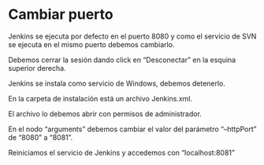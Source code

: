 # Cambiar puerto

Jenkins se ejecuta por defecto en el puerto 8080 y como el servicio de SVN se ejecuta en el mismo puerto debemos cambiarlo.

Debemos cerrar la sesión dando click en “Desconectar” en la esquina superior derecha.

Jenkins se instala como servicio de Windows, debemos detenerlo.

En la carpeta de instalación está un archivo Jenkins.xml.

El archivo lo debemos abrir con permisos de administrador.

En el nodo “arguments” debemos cambiar el valor del parámetro “–httpPort” de “8080” a “8081”.

Reiniciamos el servicio de Jenkins y accedemos con “localhost:8081”

